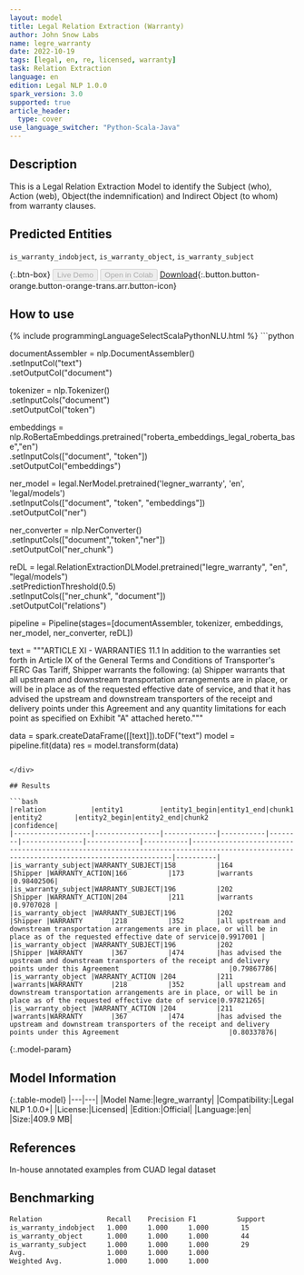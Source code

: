 ```yaml
---
layout: model
title: Legal Relation Extraction (Warranty)
author: John Snow Labs
name: legre_warranty
date: 2022-10-19
tags: [legal, en, re, licensed, warranty]
task: Relation Extraction
language: en
edition: Legal NLP 1.0.0
spark_version: 3.0
supported: true
article_header:
  type: cover
use_language_switcher: "Python-Scala-Java"
---
```


## Description

This is a Legal Relation Extraction Model to identify the Subject (who), Action (web), Object(the indemnification) and Indirect Object (to whom) from warranty clauses.

## Predicted Entities

`is_warranty_indobject`, `is_warranty_object`, `is_warranty_subject`

{:.btn-box}
<button class="button button-orange" disabled>Live Demo</button>
<button class="button button-orange" disabled>Open in Colab</button>
[Download](https://s3.amazonaws.com/auxdata.johnsnowlabs.com/legal/models/legre_warranty_en_1.0.0_3.0_1666154293071.zip){:.button.button-orange.button-orange-trans.arr.button-icon}

## How to use



<div class="tabs-box" markdown="1">
{% include programmingLanguageSelectScalaPythonNLU.html %}
```python

documentAssembler = nlp.DocumentAssembler()\
  .setInputCol("text")\
  .setOutputCol("document")

tokenizer = nlp.Tokenizer()\
  .setInputCols("document")\
  .setOutputCol("token")

embeddings = nlp.RoBertaEmbeddings.pretrained("roberta_embeddings_legal_roberta_base","en") \
    .setInputCols(["document", "token"]) \
    .setOutputCol("embeddings")

ner_model = legal.NerModel.pretrained('legner_warranty', 'en', 'legal/models') \
        .setInputCols(["document", "token", "embeddings"]) \
        .setOutputCol("ner")

ner_converter = nlp.NerConverter() \
        .setInputCols(["document","token","ner"]) \
        .setOutputCol("ner_chunk")

reDL = legal.RelationExtractionDLModel.pretrained("legre_warranty", "en", "legal/models") \
    .setPredictionThreshold(0.5) \
    .setInputCols(["ner_chunk", "document"]) \
    .setOutputCol("relations")
    
pipeline = Pipeline(stages=[documentAssembler, tokenizer, embeddings, ner_model, ner_converter, reDL])

text = """ARTICLE XI - WARRANTIES   11.1 In addition to the warranties set forth in Article IX of the General Terms and Conditions of Transporter's FERC Gas Tariff, Shipper warrants the following:   (a) Shipper warrants that all upstream and downstream transportation arrangements are in place, or will be in place as of the requested effective date of service, and that it has advised the upstream and downstream transporters of the receipt and delivery points under this Agreement and any quantity limitations for each point as specified on Exhibit "A" attached hereto."""

data = spark.createDataFrame([[text]]).toDF("text")
model = pipeline.fit(data)
res = model.transform(data)
```

</div>

## Results

```bash
|relation           |entity1         |entity1_begin|entity1_end|chunk1  |entity2        |entity2_begin|entity2_end|chunk2                                                                                                                                 |confidence|
|-------------------|----------------|-------------|-----------|--------|---------------|-------------|-----------|---------------------------------------------------------------------------------------------------------------------------------------|----------|
|is_warranty_subject|WARRANTY_SUBJECT|158          |164        |Shipper |WARRANTY_ACTION|166          |173        |warrants                                                                                                                               |0.98402506|
|is_warranty_subject|WARRANTY_SUBJECT|196          |202        |Shipper |WARRANTY_ACTION|204          |211        |warrants                                                                                                                               |0.9707028 |
|is_warranty_object |WARRANTY_SUBJECT|196          |202        |Shipper |WARRANTY       |218          |352        |all upstream and downstream transportation arrangements are in place, or will be in place as of the requested effective date of service|0.9917001 |
|is_warranty_object |WARRANTY_SUBJECT|196          |202        |Shipper |WARRANTY       |367          |474        |has advised the upstream and downstream transporters of the receipt and delivery points under this Agreement                           |0.79867786|
|is_warranty_object |WARRANTY_ACTION |204          |211        |warrants|WARRANTY       |218          |352        |all upstream and downstream transportation arrangements are in place, or will be in place as of the requested effective date of service|0.97821265|
|is_warranty_object |WARRANTY_ACTION |204          |211        |warrants|WARRANTY       |367          |474        |has advised the upstream and downstream transporters of the receipt and delivery points under this Agreement                           |0.80337876|

```

{:.model-param}
## Model Information

{:.table-model}
|---|---|
|Model Name:|legre_warranty|
|Compatibility:|Legal NLP 1.0.0+|
|License:|Licensed|
|Edition:|Official|
|Language:|en|
|Size:|409.9 MB|

## References

In-house annotated examples from CUAD legal dataset

## Benchmarking

```bash
Relation                Recall    Precision F1          Support
is_warranty_indobject   1.000     1.000     1.000        15
is_warranty_object      1.000     1.000     1.000        44
is_warranty_subject     1.000     1.000     1.000        29
Avg.                    1.000     1.000     1.000
Weighted Avg.           1.000     1.000     1.000
```
